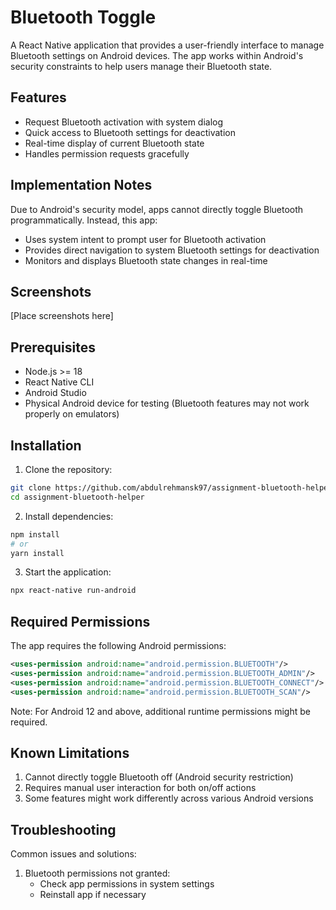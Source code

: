 # Bluetooth Toggle

A React Native application that provides a user-friendly interface to manage Bluetooth settings on Android devices. The app works within Android's security constraints to help users manage their Bluetooth state.

## Features

- Request Bluetooth activation with system dialog
- Quick access to Bluetooth settings for deactivation
- Real-time display of current Bluetooth state
- Handles permission requests gracefully

## Implementation Notes

Due to Android's security model, apps cannot directly toggle Bluetooth programmatically. Instead, this app:

- Uses system intent to prompt user for Bluetooth activation
- Provides direct navigation to system Bluetooth settings for deactivation
- Monitors and displays Bluetooth state changes in real-time

## Screenshots

[Place screenshots here]

## Prerequisites

- Node.js >= 18
- React Native CLI
- Android Studio
- Physical Android device for testing (Bluetooth features may not work properly on emulators)

## Installation

1. Clone the repository:

```bash
git clone https://github.com/abdulrehmansk97/assignment-bluetooth-helper.git
cd assignment-bluetooth-helper
```

2. Install dependencies:

```bash
npm install
# or
yarn install
```

3. Start the application:

```bash
npx react-native run-android
```

## Required Permissions

The app requires the following Android permissions:

```xml
<uses-permission android:name="android.permission.BLUETOOTH"/>
<uses-permission android:name="android.permission.BLUETOOTH_ADMIN"/>
<uses-permission android:name="android.permission.BLUETOOTH_CONNECT"/>
<uses-permission android:name="android.permission.BLUETOOTH_SCAN"/>
```

Note: For Android 12 and above, additional runtime permissions might be required.

## Known Limitations

1. Cannot directly toggle Bluetooth off (Android security restriction)
2. Requires manual user interaction for both on/off actions
3. Some features might work differently across various Android versions

## Troubleshooting

Common issues and solutions:

1. Bluetooth permissions not granted:
   - Check app permissions in system settings
   - Reinstall app if necessary
